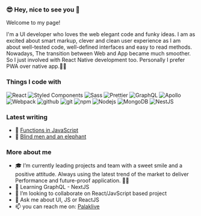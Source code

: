 ### :sunglasses: Hey, nice to see you :wave:

Welcome to my page!

I'm a UI developer who loves the web elegant code and funky ideas. I am as excited about smart markup, clever and clean user experience as I am about well-tested code, well-defined interfaces and easy to read methods. Nowadays, The transition between Web and App became much smoother. So I just involved with React Native development too. Personally I prefer PWA over native app.:confetti_ball::tada:

### Things I code with
<p>
  <img alt="React" src="https://img.shields.io/badge/-React-45b8d8?style=flat-square&logo=react&logoColor=white" />
  <img alt="Styled Components" src="https://img.shields.io/badge/-Styled_Components-db7092?style=flat-square&logo=styled-components&logoColor=white" />
  <img alt="Sass" src="https://img.shields.io/badge/-Sass-CC6699?style=flat-square&logo=sass&logoColor=white" />
  <img alt="Prettier" src="https://img.shields.io/badge/-Prettier-F7B93E?style=flat-square&logo=prettier&logoColor=white" />
  <img alt="GraphQL" src="https://img.shields.io/badge/-GraphQL-E10098?style=flat-square&logo=graphql&logoColor=white" />
  <img alt="Apollo" src="https://img.shields.io/badge/-Apollo%20GraphQL-311C87?style=flat-square&logo=apollo-graphql&logoColor=white" />
  <img alt="Webpack" src="https://img.shields.io/badge/-Webpack-8DD6F9?style=flat-square&logo=webpack&logoColor=white" />
  <img alt="github" src="https://img.shields.io/badge/-Github-2088FF?style=flat-square&logo=github&logoColor=white" />
  <img alt="git" src="https://img.shields.io/badge/-Git-F05032?style=flat-square&logo=git&logoColor=white" />
  <img alt="npm" src="https://img.shields.io/badge/-NPM-CB3837?style=flat-square&logo=npm&logoColor=white" />
  <img alt="Nodejs" src="https://img.shields.io/badge/-Nodejs-43853d?style=flat-square&logo=Node.js&logoColor=white" />
  <img alt="MongoDB" src="https://img.shields.io/badge/-MongoDB-13aa52?style=flat-square&logo=mongodb&logoColor=white" />
  <img alt="NestJS" src="https://img.shields.io/badge/-NestJs-ea2845?style=flat-square&logo=nestjs&logoColor=white" />
 </p>

### Latest writing
- :ear_of_rice: [Functions in JavaScript](https://dev.to/impalaklive/functions-in-javascript-1m8b)
- :sparkler: [Blind men and an elephant](https://medium.com/@palaklive/blind-men-and-an-elephant-cf41b513d8a2)

### More about me
- :mortar_board: I’m currently leading projects and team with a sweet smile and a positive attitude. Always using the latest trend of the market to deliver Performance and future-proof application. 👨‍🎓
- :seedling: Learning GraphQL - NextJS
- 👯 I’m looking to collaborate on React/JavScript based project
- 💬 Ask me about UI, JS or ReactJS
- 📫 you can reach me on: [Palaklive](https://www.linkedin.com/in/palaklive/)



